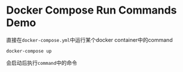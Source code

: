 Docker Compose Run Commands Demo
================================

直接在`docker-compose.yml`中运行某个docker container中的command

```
docker-compose up
```

会启动后执行`command`中的命令
